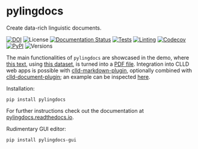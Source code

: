 # pylingdocs

Create data-rich linguistic documents.

[![DOI](https://zenodo.org/badge/DOI/10.5281/zenodo.6567304.svg)](https://doi.org/10.5281/zenodo.6567304)
![License](https://img.shields.io/github/license/fmatter/pylingdocs)
[![Documentation Status](https://readthedocs.org/projects/pylingdocs/badge/?version=latest)](https://pylingdocs.readthedocs.io/en/latest/?badge=latest)
[![Tests](https://img.shields.io/github/workflow/status/fmatter/pylingdocs/tests?label=tests)](https://github.com/fmatter/pylingdocs/actions/workflows/tests.yml)
[![Linting](https://img.shields.io/github/workflow/status/fmatter/pylingdocs/lint?label=linting)](https://github.com/fmatter/pylingdocs/actions/workflows/lint.yml)
[![Codecov](https://img.shields.io/codecov/c/github/fmatter/pylingdocs)](https://app.codecov.io/gh/fmatter/pylingdocs/)
[![PyPI](https://img.shields.io/pypi/v/pylingdocs.svg)](https://pypi.org/project/pylingdocs)
![Versions](https://img.shields.io/pypi/pyversions/pylingdocs)

The main functionalities of `pylingdocs` are showcased in the demo, where [this text](https://github.com/fmatter/pylingdocs/blob/main/docs/demo.txt), using [this dataset](https://github.com/fmatter/pylingdocs/tree/main/tests/data/cldf), is turned into a [PDF file](https://raw.githubusercontent.com/fmatter/pylingdocs/main/docs/demo.pdf).
Integration into CLLD web apps is possible with [clld-markdown-plugin](https://github.com/clld/clld-markdown-plugin/), optionally combined with [clld-document-plugin](https://github.com/fmatter/clld-document-plugin/); an example can be inspected [here](https://fl.mt/yawarana-sketch).

Installation:

`pip install pylingdocs`

For further instructions check out the documentation at [pylingdocs.readthedocs.io](https://pylingdocs.readthedocs.io).

Rudimentary GUI editor:

`pip install pylingdocs-gui`
